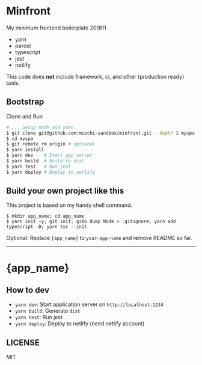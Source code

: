 # Minfront

My minimum frontend boilerplate 201811

- yarn
- parcel
- typescript
- jest
- netlify

This code does **not** include framework, ci, and other (production ready) tools.

## Bootstrap

Clone and Run

```bash
# ... Setup node and yarn
$ git clone git@github.com:mizchi-sandbox/minfront.git --depth 1 myspa
$ cd myspa
$ git remote rm origin # optional
$ yarn install
$ yarn dev    # Start app server
$ yarn build  # Build to dist
$ yarn test   # Run jest
$ yarn deploy # Deploy to netlify
```

## Build your own project like this

This project is based on my handy shell command.

```
$ mkdir app_name; cd app_name
$ yarn init -y; git init; gibo dump Node > .gitignore; yarn add typescript -D; yarn tsc --init
```

Optional: Replace `{app_name}` to `your-app-name` and remove README so far.

---

# {app_name}

## How to dev

- `yarn dev`: Start application server on `http://localhost:1234`
- `yarn build`: Generate `dist`
- `yarn test`: Run jest
- `yarn deploy`: Deploy to netlify (need netlify account)

## LICENSE

MIT
